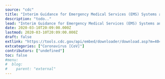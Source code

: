 ```yaml
---
source: "cdc"
title: "Interim Guidance for Emergency Medical Services (EMS) Systems and 911 Public Safety Answering Points (PSAPs) for 2019-nCoV in the United States"
description: "todo.."
lead: "Interim Guidance for Emergency Medical Services (EMS) Systems and 911 Public Safety Answering Points (PSAPs) for 2019-nCoV in the United States"
date: 2020-03-10T20:09:00.000Z
lastmod: 2020-03-10T20:09:00.000Z
draft: false
extlink: "https://tools.cdc.gov/api/embed/downloader/download.asp?m=404952&c=405105"
extcategories: ["Coronavirus [CoV]"]
contributors: ["undefined"]
toc: false
#menu:
#  blog:
#    parent: "external"
---
```


